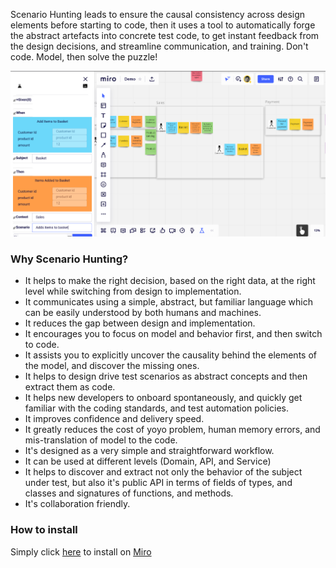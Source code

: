 Scenario Hunting leads to ensure the causal consistency across design elements before starting to code, then it uses a tool to automatically forge the abstract artefacts into concrete test code, to get instant feedback from the design decisions, and streamline communication, and training. Don't code. Model, then solve the puzzle!




![Demo](https://raw.githubusercontent.com/ScenarioHunting/ScenarioHunting/develop/Demo.png "Demo image")


### Why Scenario Hunting?

* It helps to make the right decision, based on the right data, at the right level while switching from design to implementation. 
* It communicates using a simple, abstract, but familiar language which can be easily understood by both humans and machines. 
* It reduces the gap between design and implementation. 
* It encourages you to focus on model and behavior  first, and then switch to code. 
* It assists you to explicitly uncover the causality behind the elements of the model, and discover the missing ones. 
* It helps to design drive test scenarios as abstract concepts and then extract them as code. 
* It helps new developers to onboard spontaneously, and quickly get familiar with the coding standards, and test automation policies. 
* It improves confidence and delivery speed. 
* It greatly reduces the cost of yoyo problem, human memory errors, and mis-translation of model to the code. 
* It's designed as a very simple and straightforward workflow. 
* It can be used at different levels (Domain, API, and Service)
* It helps to discover and extract not only the behavior of the subject under test, but also it's public API in terms of fields of types, and classes and signatures of functions, and methods. 
* It's collaboration friendly. 


### How to install
Simply click [here](https://miro.com/oauth/authorize/?response_type=code&client_id=3074457356753256770&redirect_uri=%2Fconfirm-app-install%2F) to install on [Miro](https://miro.com)

